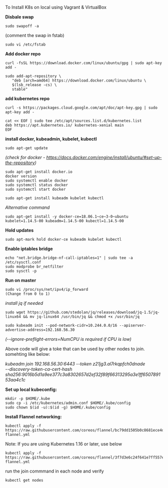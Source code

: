 To Install K8s on local using Vagrant & VirtualBox

**Disbale swap**

```
sudo swapoff -a
```

(comment the swap in fstab)
```
sudo vi /etc/fstab
```

**Add docker repo**

```
curl -fsSL https://download.docker.com/linux/ubuntu/gpg | sudo apt-key add -
```

```
sudo add-apt-repository \
   "deb [arch=amd64] https://download.docker.com/linux/ubuntu \
   $(lsb_release -cs) \
   stable"
```

**add kubernetes repo**

```
curl -s https://packages.cloud.google.com/apt/doc/apt-key.gpg | sudo apt-key add -
```

```
cat << EOF | sudo tee /etc/apt/sources.list.d/kubernetes.list
deb https://apt.kubernetes.io/ kubernetes-xenial main
EOF
```

**install docker, kubeadmin, kubelet, kubectl**

```
sudo apt-get update
```
*(check for docker - https://docs.docker.com/engine/install/ubuntu/#set-up-the-repository)*

```
sudo apt-get install docker.io
docker version
sudo systemctl enable docker
sudo systemctl status docker
sudo systemctl start docker
```

```
sudo apt-get install kubeadm kubelet kubectl
```

*Alternative command*
```
sudo apt-get install -y docker-ce=18.06.1~ce~3-0~ubuntu kubelet=1.14.5-00 kubeadm=1.14.5-00 kubectl=1.14.5-00
```

**Hold updates**
```
sudo apt-mark hold docker-ce kubeadm kubelet kubectl
```

**Enable iptables bridge**
```
echo "net.bridge.bridge-nf-call-iptables=1" | sudo tee -a /etc/sysctl.conf
sudo modprobe br_netfilter
sudo sysctl -p
```

**Run on master**
```
sudo vi /proc/sys/net/ipv4/ip_forward
(Change from 0 to 1) 
```

*install jq if needed*
```
sudo wget https://github.com/stedolan/jq/releases/download/jq-1.5/jq-linux64 && mv jq-linux64 /usr/bin/jq && chmod +x /usr/bin/jq
```


```
sudo kubeadm init --pod-network-cidr=10.244.0.0/16 --apiserver-advertise-address=192.168.56.30
```
*(--ignore-preflight-errors=NumCPU is required if CPU is low)*

Above code will give a toke that can be used by other nodes to join.  somehting like below:

*kubeadm join 192.168.56.30:6443 --token z21jg3.al7rkqpfch0dnade \
    --discovery-token-ca-cert-hash sha256:9016b5d1a9ee377c3a8302657d2ef32f89f66313295a3e1ff650789153aa4c1c*

**Set up local kubeconfig:**

```
mkdir -p $HOME/.kube
sudo cp -i /etc/kubernetes/admin.conf $HOME/.kube/config
sudo chown $(id -u):$(id -g) $HOME/.kube/config
```

**Install Flannel networking:**

```
kubectl apply -f https://raw.githubusercontent.com/coreos/flannel/bc79dd1505b0c8681ece4de4c0d86c5cd2643275/Documentation/kube-flannel.yml

```
Note: If you are using Kubernetes 1.16 or later, use below

```
kubectl apply -f https://raw.githubusercontent.com/coreos/flannel/3f7d3e6c24f641e7ff557ebcea1136fdf4b1b6a1/Documentation/kube-flannel.yml
```

run the join commmand in each node and verify
```
kubectl get nodes
```

